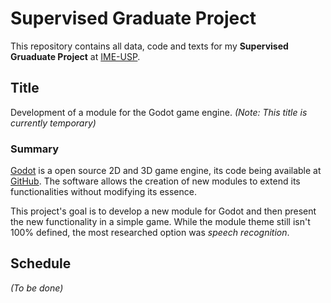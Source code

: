 # Supervised Graduate Project

This repository contains all data, code and texts for my **Supervised Gruaduate
Project** at [IME-USP][ime-usp].

## Title

Development of a module for the Godot game engine.
*(Note: This title is currently temporary)*

### Summary

[Godot][godot] is a open source 2D and 3D game engine, its code being available at
[GitHub][godotGitHub]. The software allows the creation of new modules to extend its
functionalities without modifying its essence.

This project's goal is to develop a new module for Godot and then present the new
functionality in a simple game. While the module theme still isn't 100% defined,
the most researched option was *speech recognition*.

## Schedule

*(To be done)*

[ime-usp]: https://www.ime.usp.br/en
[godot]: https://godotengine.org/
[godotGitHub]:https://github.com/godotengine/godot
